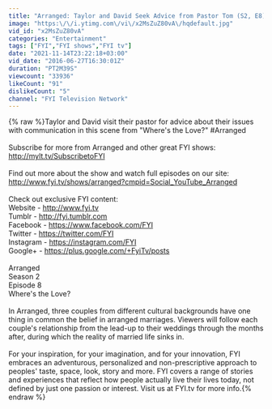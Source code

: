 ```yaml
---
title: "Arranged: Taylor and David Seek Advice from Pastor Tom (S2, E8) | FYI"
image: "https:\/\/i.ytimg.com\/vi\/x2MsZuZ80vA\/hqdefault.jpg"
vid_id: "x2MsZuZ80vA"
categories: "Entertainment"
tags: ["FYI","FYI shows","FYI tv"]
date: "2021-11-14T23:22:18+03:00"
vid_date: "2016-06-27T16:30:01Z"
duration: "PT2M39S"
viewcount: "33936"
likeCount: "91"
dislikeCount: "5"
channel: "FYI Television Network"
---
```

{% raw %}Taylor and David visit their pastor for advice about their issues with communication in this scene from &quot;Where's the Love?&quot; #Arranged<br /><br />Subscribe for more from Arranged and other great FYI shows:<br /><a rel="nofollow" target="blank" href="http://mylt.tv/SubscribetoFYI">http://mylt.tv/SubscribetoFYI</a><br /><br />Find out more about the show and watch full episodes on our site:<br /><a rel="nofollow" target="blank" href="http://www.fyi.tv/shows/arranged?cmpid=Social_YouTube_Arranged">http://www.fyi.tv/shows/arranged?cmpid=Social_YouTube_Arranged</a><br /><br />Check out exclusive FYI content:<br />Website - <a rel="nofollow" target="blank" href="http://www.fyi.tv">http://www.fyi.tv</a><br />Tumblr - <a rel="nofollow" target="blank" href="http://fyi.tumblr.com">http://fyi.tumblr.com</a><br />Facebook - <a rel="nofollow" target="blank" href="https://www.facebook.com/FYI">https://www.facebook.com/FYI</a><br />Twitter - <a rel="nofollow" target="blank" href="https://twitter.com/FYI">https://twitter.com/FYI</a><br />Instagram - <a rel="nofollow" target="blank" href="https://instagram.com/FYI">https://instagram.com/FYI</a><br />Google+ - <a rel="nofollow" target="blank" href="https://plus.google.com/+FyiTv/posts">https://plus.google.com/+FyiTv/posts</a><br /><br />Arranged<br />Season 2<br />Episode 8<br />Where's the Love?<br /><br />In Arranged, three couples from different cultural backgrounds have one thing in common the belief in arranged marriages. Viewers will follow each couple's relationship from the lead-up to their weddings through the months after, during which the reality of married life sinks in.<br /><br />For your inspiration, for your imagination, and for your innovation, FYI embraces an adventurous, personalized and non-prescriptive approach to peoples' taste, space, look, story and more. FYI covers a range of stories and experiences that reflect how people actually live their lives today, not defined by just one passion or interest. Visit us at FYI.tv for more info.{% endraw %}
